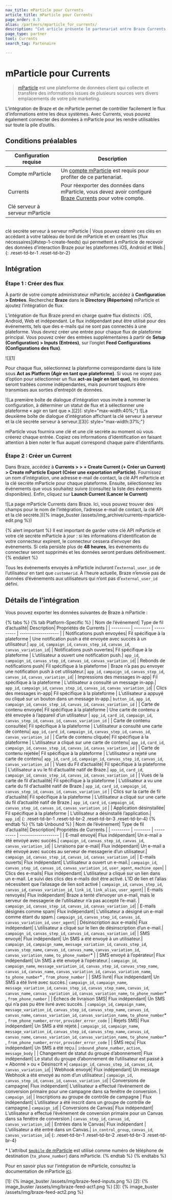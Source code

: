 ```yaml
---
nav_title: mParticle pour Currents
article_title: mParticle pour Currents
page_order: 0.5
alias: /partners/mparticle_for_currents/
description: "Cet article présente le partenariat entre Braze Currents et mParticle, une plateforme de données client qui recueille et achemine des informations entre les différentes sources de votre pile marketing."
page_type: partner
tool: Currents
search_tag: Partenaire

---
```


# mParticle pour Currents

> [mParticle](https://www.mparticle.com) est une plateforme de données client qui collecte et transfère des informations issues de plusieurs sources vers divers emplacements de votre pile marketing.

L’intégration de Braze et de mParticle permet de contrôler facilement le flux d’informations entre les deux systèmes. Avec Currents, vous pouvez également connecter des données à mParticle pour les rendre utilisables sur toute la pile d’outils. 

## Conditions préalables

| Configuration requise | Description |
| ----------- | ----------- |
| Compte mParticle | Un [compte mParticle](https://app.mparticle.com/login) est requis pour profiter de ce partenariat. |
| Currents | Pour réexporter des données dans mParticle, vous devez avoir configuré [Braze Currents]({{site.baseurl}}/user_guide/data_and_analytics/braze_currents/#access-currents) pour votre compte. |
| Clé serveur à serveur mParticle<br>
<br>
clé secrète serveur à serveur mParticle | Vous pouvez obtenir ces clés en accédant à votre tableau de bord de mParticle et en créant les [flux nécessaires](#step-1-create-feeds) qui permettent à mParticle de recevoir des données d’interaction Braze pour les plateformes iOS, Android et Web.|
{: .reset-td-br-1 .reset-td-br-2}

## Intégration

### Étape 1 : Créer des flux

À partir de votre compte administrateur mParticle, accédez à **Configuration > Entrées**. Recherchez **Braze** dans le **Directory (Répertoire)** mParticle et ajoutez l’intégration de flux.

L’intégration de flux Braze prend en charge quatre flux distincts : iOS, Android, Web et indépendant. Le flux indépendant peut être utilisé pour des événements, tels que des e-mails qui ne sont pas connectés à une plateforme. Vous devrez créer une entrée pour chaque flux de plateforme principal. Vous pouvez créer des entrées supplémentaires à partir de **Setup (Configuration) > Inputs (Entrées)**, sur l’onglet **Feed Configurations (Configurations des flux)**.

![][1]

Pour chaque flux, sélectionnez la plateforme correspondante dans la liste sous **Act as Platform (Agir en tant que plateforme)**. Si vous ne voyez pas d’option pour sélectionner un flux **act-as (agir en tant que)**, les données seront traitées comme indépendantes, mais pourront toujours être transmises aux sorties d’entrepôt de données.

![La première boîte de dialogue d’intégration vous invite à nommer la configuration, à déterminer un statut de flux et à sélectionner une plateforme « agir en tant que ».][2]{: style="max-width:40%;"}  ![La deuxième boîte de dialogue d’intégration affichant la clé serveur à serveur et la clé secrète serveur à serveur.][3]{: style="max-width:37%;"}

mParticle vous fournira une clé et une clé secrète au moment où vous créerez chaque entrée. Copiez ces informations d’identification en faisant attention à bien noter le flux auquel correspond chaque paire d’identifiants.

### Étape 2 : Créer un Current

Dans Braze, accédez à **Currents > > + Create Current (+ Créer un Current) > Create mParticle Export (Créer une exportation mParticle)**. Fournissez un nom d’intégration, une adresse e-mail de contact, la clé API mParticle et la clé secrète mParticle pour chaque plateforme. Ensuite, sélectionnez les événements que vous souhaitez suivre (consultez la liste des événements disponibles). Enfin, cliquez sur **Launch Current (Lancer le Current)**

![La page mParticle Currents dans Braze. Ici, vous pouvez trouver des champs pour le nom de l’intégration, l’adresse e-mail de contact, la clé API et la clé secrète.]({% image_buster /assets/img_archive/currents-mparticle-edit.png %})

{% alert important %}
Il est important de garder votre clé API mParticle et votre clé secrète mParticle à jour : si les informations d’identification de votre connecteur expirent, le connecteur cessera d’envoyer des événements. Si cela persiste plus de **48 heures**, les événements du connecteur seront supprimés et les données seront perdues définitivement.
{% endalert %}

Tous les événements envoyés à mParticle incluront l’`external_user_id` de l’utilisateur en tant que `customerid`. À l’heure actuelle, Braze n’envoie pas de données d’événements aux utilisateurs qui n’ont pas d’`external_user_id` défini.

## Détails de l’intégration

Vous pouvez exporter les données suivantes de Braze à mParticle :

{% tabs %}
{% tab Platform-Specific %}
| Nom de l’événement| Type de fil d’actualité| Description| Propriétés de Currents |
| --------- | -------- | ---------- | ------------------- |
| Notifications push envoyées| Fil spécifique à la plateforme | Une notification push a été envoyée avec succès à un utilisateur.| `app_id`, `campaign_id`, `canvas_step_id`, `canvas_id`, `canvas_variation_id`|
| Notifications push ouvertes| Fil spécifique à la plateforme | L’utilisateur a ouvert une notification push.| `app_id`, `campaign_id`, `canvas_step_id`, `canvas_id`, `canvas_variation_id`|
| Rebonds de notifications push| Fil spécifique à la plateforme | Braze n’a pas pu envoyer une notification push à cet utilisateur.| `app_id`, `campaign_id`, `canvas_step_id`, `canvas_id`, `canvas_variation_id`|
| Impressions des messages in-app| Fil spécifique à la plateforme | L’utilisateur a consulté un message in-app.| `app_id`, `campaign_id`, `canvas_step_id`, `canvas_id`, `canvas_variation_id`|
| Clics des messages in-app| Fil spécifique à la plateforme | L’utilisateur a appuyé ou cliqué sur un bouton dans un message in-app.| `button_id`, `app_id`, `campaign_id`, `canvas_step_id`, `canvas_id`, `canvas_variation_id` |
| Carte de contenu envoyée| Fil spécifique à la plateforme | Une carte de contenu a été envoyée à l’appareil d’un utilisateur                                                | `app_id`, `card_id`, `campaign_id`, `canvas_step_id`, `canvas_id`, `canvas_variation_id`  |
| Carte de contenu consultée| Fil spécifique à la plateforme | L’utilisateur a consulté une carte de contenu| `app_id`, `card_id`, `campaign_id`, `canvas_step_id`, `canvas_id`, `canvas_variation_id`  |
| Carte de contenu cliquée| Fil spécifique à la plateforme | L’utilisateur a cliqué sur une carte de contenu| `app_id`, `card_id`, `campaign_id`, `canvas_step_id`, `canvas_id`, `canvas_variation_id`  |
| Carte de contenu rejetée| Fil spécifique à la plateforme | L’utilisateur a rejeté une carte de contenu| `app_id`, `card_id`, `campaign_id`, `canvas_step_id`, `canvas_id`, `canvas_variation_id`  |
| Vues du Fil d’actualité| Fil spécifique à la plateforme | L’utilisateur a vu le fil d’actualité natif de Braze.| `app_id`, `card_id`, `campaign_id`, `canvas_step_id`, `canvas_id`, `canvas_variation_id`  |
| Vues de la carte de fil d’actualité| Fil spécifique à la plateforme | L’utilisateur a vu une carte du fil d’actualité natif de Braze.| `app_id`, `card_id`, `campaign_id`, `canvas_step_id`, `canvas_id`, `canvas_variation_id`  |
| Clics sur la carte de fil d’actualité| Fil spécifique à la plateforme | L’utilisateur a cliqué sur une carte du fil d’actualité natif de Braze.| `app_id`, `card_id`, `campaign_id`, `canvas_step_id`, `canvas_id`, `canvas_variation_id`  |
| Application désinstallée| Fil spécifique à la plateforme | L’utilisateur a désinstallé l’application.| `app_id`|
{: .reset-td-br-1 .reset-td-br-2 .reset-td-br-3  .reset-td-br-4}
{% endtab %}
{% tab Unbound %}
| Nom de l’événement| Type de fil d’actualité| Description| Propriétés de Currents |
| --------- | -------- | ---------- | ------------------- |
| E-mail envoyé| Flux indépendant| Un e-mail a été envoyé avec succès.| `campaign_id`, `canvas_step_id`, `canvas_id`, `canvas_variation_id`|
| Livraisons par e-mail| Flux indépendant| Un e-mail a été envoyé avec succès au serveur de messagerie d’un utilisateur.| `campaign_id`, `canvas_step_id`, `canvas_id`, `canvas_variation_id`|
| E-mails ouverts| Flux indépendant| L’utilisateur a ouvert un e-mail.| `campaign_id`, `canvas_step_id`, `canvas_id`, `canvas_variation_id`, `user_agent`, `machine_open`|
| Clics des e-mails| Flux indépendant| L’utilisateur a cliqué sur un lien dans un e-mail. Le suivi des clics des e-mails doit être activé. L’ID de lien et l’alias nécessitent que l’aliasage de lien soit activé | `campaign_id`, `canvas_step_id`, `canvas_id`, `canvas_variation_id`, `link_id`, `link_alias`, `user_agent`|
| E-mails renvoyés| Flux indépendant| Braze a tenté d’envoyer un e-mail, mais le serveur de messagerie de l’utilisateur n’a pas accepté l’e-mail. | `campaign_id`, `canvas_step_id`, `canvas_id`, `canvas_variation_id`|
| E-mails désignés comme spam| Flux indépendant| L’utilisateur a désigné un e-mail comme étant du spam.| `campaign_id`, `canvas_step_id`, `canvas_id`, `canvas_variation_id`, `user_agent`|
| Désinscription aux e-mails| Flux indépendant| L’utilisateur a cliqué sur le lien de désinscription d’un e-mail.| `campaign_id`, `canvas_step_id`, `canvas_id`, `canvas_variation_id`|
| SMS envoyé| Flux indépendant| Un SMS a été envoyé à un utilisateur.| `campaign_id`, `campaign_name`, `message_variation_id`, `canvas_step_id`, `canvas_step_name`, `canvas_id`, `canvas_name`, `canvas_variation_id`, `canvas_variation_name`, `to_phone_number`&#42; |
| SMS envoyé à l’opérateur| Flux indépendant| Un SMS a été envoyé à l’opérateur.| `campaign_id`, `campaign_name`, `message_variation_id`, `canvas_step_id`, `canvas_step_name`, `canvas_id`, `canvas_name`, `canvas_variation_id`, `canvas_variation_name`, `to_phone_number`&#42; , `from_phone_number` |
| SMS livré| Flux indépendant| Un SMS a été livré avec succès.| `campaign_id`, `campaign_name`, `message_variation_id`, `canvas_step_id`, `canvas_step_name`, `canvas_id`, `canvas_name`, `canvas_variation_id`, `canvas_variation_name`, `to_phone_number`&#42; , `from_phone_number` |
| Échecs de livraison SMS| Flux indépendant| Un SMS qui n’a pas pu être livré avec succès.                                               | `campaign_id`, `campaign_name`, `message_variation_id`, `canvas_step_id`, `canvas_step_name`, `canvas_id`, `canvas_name`, `canvas_variation_id`, `canvas_variation_name`, `to_phone_number`&#42; , `from_phone_number`, `error`, `provider_error_code` |
| Rejets SMS| Flux indépendant| Un SMS a été rejeté.| `campaign_id`, `campaign_name`, `message_variation_id`, `canvas_step_id`, `canvas_step_name`, `canvas_id`, `canvas_name`, `canvas_variation_id`, `canvas_variation_name`, `to_phone_number`&#42; , `from_phone_number`, `error`, `provider_error_code` |
| SMS reçu| Flux indépendant| Un SMS a été reçu.| `inbound_phone_number`, `action`, `message_body` |
| Changement de statut du groupe d’abonnement| Flux indépendant| Le statut du groupe d’abonnement de l’utilisateur est passé à « Abonné » ou « Désinscrit »| `campaign_id`, `canvas_step_id`, `canvas_id`, `canvas_variation_id`|
| Webhook envoyé| Flux indépendant| Un message Webhook a été envoyé au nom d’un utilisateur.| `campaign_id`, `canvas_step_id`, `canvas_id`, `canvas_variation_id`|
| Conversions de campagne| Flux indépendant| L’utilisateur a effectué l’événement de conversion primaire pour une campagne dans sa fenêtre de conversion.  | `campaign_id`|
| Inscriptions au groupe de contrôle de campagne | Flux indépendant| L’utilisateur a été inscrit dans un groupe de contrôle de campagne.| `campaign_id`|
| Conversions de Canvas| Flux indépendant| L’utilisateur a effectué l’événement de conversion primaire pour un Canvas dans sa fenêtre de conversion.| `canvas_step_id`, `canvas_id`, `canvas_variation_id`|
| Entrées dans le Canvas| Flux indépendant | L’utilisateur a été entré dans un Canvas.| `in_control_group`, `canvas_id`, `canvas_variation_id`|
{: .reset-td-br-1 .reset-td-br-2 .reset-td-br-3  .reset-td-br-4}

&#42; L’attribut [`$mobile` de mParticle](https://docs.mparticle.com/developers/server/json-reference/#user_attributes) est utilisé comme numéro de téléphone de destination (`to_phone_number`) dans mParticle.
{% endtab %}
{% endtabs %}

Pour en savoir plus sur l’intégration de mParticle, consultez la documentation de mParticle [ici](http://docs.mparticle.com/integrations/braze/feed).

[1]: {% image_buster /assets/img/braze-feed-inputs.png %}
[2]: {% image_buster /assets/img/braze-feed-act1.png %}
[3]: {% image_buster /assets/img/braze-feed-act2.png %}
